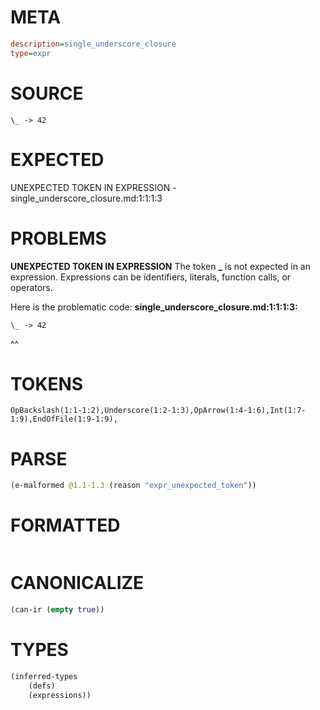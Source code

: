 # META
~~~ini
description=single_underscore_closure
type=expr
~~~
# SOURCE
~~~roc
\_ -> 42
~~~
# EXPECTED
UNEXPECTED TOKEN IN EXPRESSION - single_underscore_closure.md:1:1:1:3
# PROBLEMS
**UNEXPECTED TOKEN IN EXPRESSION**
The token **\_** is not expected in an expression.
Expressions can be identifiers, literals, function calls, or operators.

Here is the problematic code:
**single_underscore_closure.md:1:1:1:3:**
```roc
\_ -> 42
```
^^


# TOKENS
~~~zig
OpBackslash(1:1-1:2),Underscore(1:2-1:3),OpArrow(1:4-1:6),Int(1:7-1:9),EndOfFile(1:9-1:9),
~~~
# PARSE
~~~clojure
(e-malformed @1.1-1.3 (reason "expr_unexpected_token"))
~~~
# FORMATTED
~~~roc

~~~
# CANONICALIZE
~~~clojure
(can-ir (empty true))
~~~
# TYPES
~~~clojure
(inferred-types
	(defs)
	(expressions))
~~~
